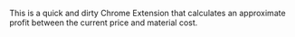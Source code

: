 This is a quick and dirty Chrome Extension that calculates an approximate profit between the current price and material cost.
